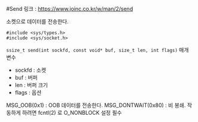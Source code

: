 #Send
링크 : https://www.joinc.co.kr/w/man/2/send

소켓으로 데이터를 전송한다.

```
#include <sys/types.h>
#include <sys/socket.h>
```

``ssize_t send(int sockfd, const void* buf, size_t len, int flags)``
매개 변수
- sockfd : 소켓
- buf : 버퍼
- len : 버퍼 크기
- flags : 옵션

MSG_OOB(0x1) : OOB 데이터를 전송한다.
MSG_DONTWAIT(0x80) : 비 봉쇄. 작동하게 하려면 fcntl(2) 로 O_NONBLOCK 설정 필수